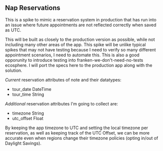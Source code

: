 ## Nap Reservations

This is a spike to mimic a reservation system in production that has run into an
issue where future appointments are not reflected correctly when saved as UTC.

This will be built as closely to the production version as possible, while not
including many other areas of the app.  This spike will be unlike typical spikes
that may not have testing because I need to verify so many different appointment
scenarios, I need to automate this.  This is also a good opporunity to introduce
testing into franken-we-don't-need-no-tests ecosphere.  I will port the specs
here to the production app along with the solution.

*Current* reservation attributes of note and their datatypes:
- tour_date DateTime
- tour_time String

*Additional* reservation attributes I'm going to collect are:
- timezone String
- utc_offset Float

By keeping the app timezone to UTC and setting the local timezone per
reservation, as well as keeping track of the UTC Offset, we can be more accurate
even when regions change their timezone policies (opting in/out of Daylight
Savings).

